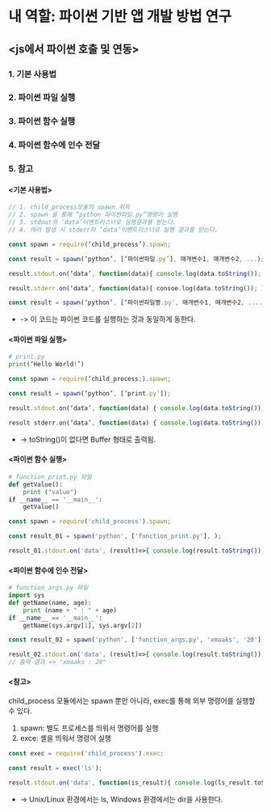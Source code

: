 # 내 역할: 파이썬 기반 앱 개발 방법 연구

## <js에서 파이썬 호출 및 연동>

### 1. 기본 사용법
### 2. 파이썬 파일 실행
### 3. 파이썬 함수 실행
### 4. 파이썬 함수에 인수 전달
### 5. 참고



#### <기본 사용법>

```js
// 1. child_process모듈의 spawn 취득
// 2. spawn 을 통해 “python 파이썬파일.py”명령어 실행
// 3. stdout의 ‘data’이벤트리스너로 실행결과를 받는다.
// 4. 에러 발생 시 stderr의 ‘data’이벤트리스너로 실행 결과를 받는다.

const spawn = require(‘child_process’).spawn;

const result = spawn(‘python’, [‘파이썬파일.py’], 매개변수1, 매개변수2, ...);

result.stdout.on(‘data’, function(data){ console.log(data.toString()); });

result.stderr.on(‘data’, function(data){ consoe.log(data.toString()); )};
```

```js
const result = spawn(‘python’, [‘파이썬파일명.py’, 매개변수1, 매개변수2, ....]);
```
- -> 이 코드는 파이썬 코드를 실행하는 것과 동일하게 동한다.


#### <파이썬 파일 실행>

```python
# print.py
print(‘Hello World!’)
```
```js
const spawn = require(‘child_process;).spawn;

const result = spawn(‘python’, [‘print.py’]);

result.stdout.on(‘data’, function(data) { console.log(data.toString()); });

result stderr.on(‘data’, function(data) { console.log(data.toString()); });
```
- -> toString()이 없다면 Buffer 형태로 출력됨.


#### <파이썬 함수 실행>

```python
# function_print.py 파일 
def getValue(): 
	print ("value") 
if __name__ == '__main__':
	getValue()
```

```js
const spawn = require('child_process').spawn;

const result_01 = spawn('python', ['function_print.py'], );

result_01.stdout.on('data', (result)=>{ console.log(result.toString()); });
```

#### <파이썬 함수에 인수 전달>

```python
# function_args.py 파일
import sys
def getName(name, age):
	print (name + " : " + age)
if __name__ == '__main__':
	getName(sys.argv[1], sys.argv[2])
```

```js
const result_02 = spawn('python', ['function_args.py', 'xmaaks', '20']);

result_02.stdout.on('data', (result)=>{ console.log(result.toString()); });
// 출력 결과 => "xmaaks : 20"
```


#### <참고>
child_process 모듈에서는 spawn 뿐만 아니라, exec를 통해 외부 명령어를 실행할 수 있다.

1. spawn: 별도 프로세스를 띄워서 명령어를 실행
2. exce: 셸을 띄워서 명령어 실행

```js
const exec = require('child_process').exec;

const result = exec('ls');

result.stdout.on('data', function(is_result){ console.log(ls_result.toString()); });
```
- -> Unix/Linux 환경에서는 ls, Windows 환경에서는 dir을 사용한다.
